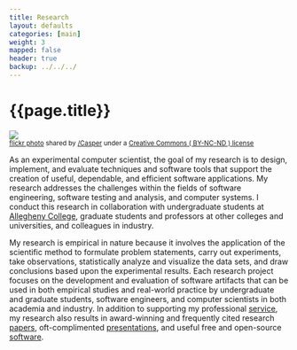 ```yaml
---
title: Research
layout: defaults
categories: [main]
weight: 3
mapped: false
header: true
backup: ../../../
---
```


# {{page.title}}

<a title="Color Test #4a" href="http://flickr.com/photos/multichrome/7029911579"><img class="img-responsive-tight" src="http://farm8.static.flickr.com/7280/7029911579_0ddd6e8352_z.jpg" /></a><br /><small><a title="Color Test #4a" href="http://flickr.com/photos/multichrome/7029911579">flickr photo</a> shared by <a href="http://flickr.com/people/multichrome">/Casper</a> under a <a href="http://creativecommons.org/licenses/by-nc-nd/2.0/">Creative Commons ( BY-NC-ND ) license</a> </small>

As an experimental computer scientist, the goal of my research is to design, implement, and evaluate techniques and
software tools that support the creation of useful, dependable, and efficient software applications. My research
addresses the challenges within the fields of software engineering, software testing and analysis, and computer systems.
I conduct this research in collaboration with undergraduate students at [Allegheny College](http://www.allegheny.edu),
graduate students and professors at other colleges and universities, and colleagues in industry.

My research is empirical in nature because it involves the application of the scientific method to formulate problem
statements, carry out experiments, take observations, statistically analyze and visualize the data sets, and draw
conclusions based upon the experimental results. Each research project focuses on the development and evaluation of
software artifacts that can be used in both empirical studies and real-world practice by undergraduate and graduate
students, software engineers, and computer scientists in both academia and industry. In addition to supporting my
professional [service]({{site.baseurl}}service/), my research also results in award-winning and frequently cited research
[papers]({{site.baseurl}}research/papers/), oft-complimented [presentations]({{site.baseurl}}research/presentations/),
and useful free and open-source [software]({{site.baseurl}}software/).
